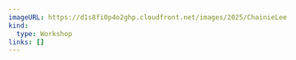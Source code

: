 ```yaml
---
imageURL: https://d1s8fi0p4o2ghp.cloudfront.net/images/2025/ChainieLee.jpeg
kind:
  type: Workshop
links: []
---
```

